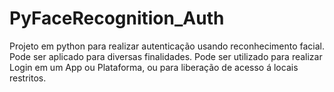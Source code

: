 # PyFaceRecognition_Auth
Projeto em python para realizar autenticação usando reconhecimento facial. Pode ser aplicado para diversas finalidades.
Pode ser utilizado para realizar Login em um App ou Plataforma, ou para liberação de acesso á locais restritos.
